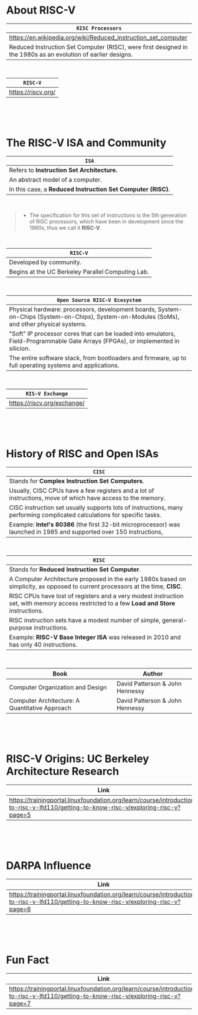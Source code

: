 # About RISC-V

| `RISC Processors` |
| ----------------- |
| https://en.wikipedia.org/wiki/Reduced_instruction_set_computer |
| Reduced Instruction Set Computer (RISC), were first designed in the 1980s as an evolution of earlier designs. |

<br />

| `RISC-V` |
| -------- |
| https://riscv.org/ |

<br />
<br />
<br />



# The RISC-V ISA and Community

| `ISA` |
| ----- |
| Refers to __Instruction Set Architecture.__ |
| An abstract model of a computer. |
| In this case, a __Reduced Instruction Set Computer (RISC)__. |

<br />

> - The specification for this set of instructions is the 5th generation of RISC processors, which have been in development since the 1980s, thus we call it __RISC-V__.

<br />

| `RISC-V` |
| -------- |
| Developed by community. |
| Begins at the UC Berkeley Parallel Computing Lab. |

<br />

| `0pen Source RISC-V Ecosystem` |
| -------- |
| Physical hardware: processors, development boards, System-on-Chips (System-on-Chips), System-on-Modules (SoMs), and other physical systems. |
| "Soft" IP processor cores that can be loaded into emulators, Field-Programmable Gate Arrays (FPGAs), or implemented in silicion. |
| The entire software stack, from bootloaders and firmware, up to full operating systems and applications. |

<br />

| `RIS-V Exchange` |
| ---------------- |
| https://riscv.org/exchange/ |

<br />
<br />
<br />



# History of RISC and Open ISAs

| `CISC` |
| ------ |
| Stands for __Complex Instruction Set Computers__. |
| Usually, CISC CPUs have a few registers and a lot of instructions, move of which have access to the memory. |
| CISC instruction set usually supports lots of instructions, many performing complicated calculations for specific tasks.  |
| Example: __Intel's 80386__ (the first 32-bit microprocessor) was launched in 1985 and supported over 150 instructions,  |

<br />

| `RISC` |
| ------ |
| Stands for __Reduced Instruction Set Computer__. |
| A Computer Architecture proposed in the early 1980s based on simplicity, as opposed to current processors at the time, __CISC__. |
| RISC CPUs have lost of registers and a very modest instruction set, with memory access restricted to a few __Load and Store__ instructions. |
| RISC instruction sets have a modest number of simple, general-purpose instructions. |
| Example: __RISC-V Base Integer ISA__ was released in 2010 and has only 40 instructions.  |

<br />

| Book | Author |
| ---- | ------ |
| Computer Organization and Design | David Patterson & John Hennessy |
| Computer Architecture: A Quantitative Approach | David Patterson & John Hennessy |

<br />
<br />
<br />



# RISC-V Origins: UC Berkeley Architecture Research

| Link |
| ---- |
| https://trainingportal.linuxfoundation.org/learn/course/introduction-to-risc-v-lfd110/getting-to-know-risc-v/exploring-risc-v?page=5 |

<br />
<br />
<br />



# DARPA Influence

| Link |
| ---- |
| https://trainingportal.linuxfoundation.org/learn/course/introduction-to-risc-v-lfd110/getting-to-know-risc-v/exploring-risc-v?page=6 |

<br />
<br />
<br />



# Fun Fact

| Link |
| ---- |
| https://trainingportal.linuxfoundation.org/learn/course/introduction-to-risc-v-lfd110/getting-to-know-risc-v/exploring-risc-v?page=7 |
